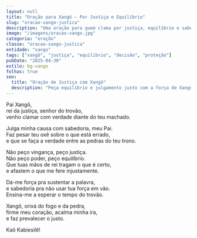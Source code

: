 ```yaml
---
layout: null
title: "Oração para Xangô – Por Justiça e Equilíbrio"
slug: "oracao-xango-justica"
description: "Uma oração para quem clama por justiça, equilíbrio e sabedoria diante de desafios. Que Xangô julgue com retidão."
image: "/imagens/oracao-xango.jpg"
categoria: "oração"
classe: "oracao-xango-justica"
entidade: "xango"
tags: ["xangô", "justiça", "equilíbrio", "decisão", "proteção"]
pubDate: "2025-04-30"
estilo: bg-xango
folhas: true
seo:
  title: "Oração de Justiça com Xangô"
  description: "Peça equilíbrio e julgamento justo com a força de Xangô, rei da pedreira e orixá da sabedoria."
---
```


Pai Xangô,  
rei da justiça, senhor do trovão,  
venho clamar com verdade diante do teu machado.

Julga minha causa com sabedoria, meu Pai.  
Faz pesar teu oxê sobre o que está errado,  
e que se faça a verdade entre as pedras do teu trono.

Não peço vingança, peço justiça.  
Não peço poder, peço equilíbrio.  
Que tuas mãos de rei tragam o que é certo,  
e afastem o que me fere injustamente.

Dá-me força pra sustentar a palavra,  
e sabedoria pra não usar tua força em vão.  
Ensina-me a esperar o tempo do trovão.

Xangô, orixá do fogo e da pedra,  
firme meu coração, acalma minha ira,  
e faz prevalecer o justo.

Kaô Kabiesilê!
